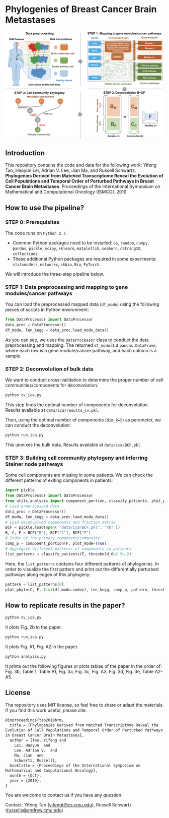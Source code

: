 # Phylogenies of Breast Cancer Brain Metastases

<img src="pipeline.png" width="650">


## Introduction

This repository contains the code and data for the following work: 
Yifeng Tao, Haoyun Lei, Adrian V. Lee, Jian Ma, and Russell Schwartz. 
**Phylogenies Derived from Matched Transcriptome Reveal the Evolution of Cell Populations and Temporal Order of Perturbed Pathways in Breast Cancer Brain Metastases**. Proceedings of the International Symposium on Mathematical and Computational Oncology (ISMCO). 2019.


## How to use the pipeline?

### STEP 0: Prerequisites

The code runs on `Python 2.7`.
* Common Python packages need to be installed: `os`, `random`, `numpy`, `pandas`, `pickle`, `scipy`, `sklearn`, `matplotlib`, `seaborn`, `cStringIO`, `collections`.
* These additional Python packages are required in some experiments: `statsmodels`, `networkx`, `skbio`, `Bio`, `PyTorch`.


We will introduce the three-step pipeline below.

### STEP 1: Data preprocessing and mapping to gene modules/cancer pathways

You can load the preprocessed mapped data (`df_modu`) using the following pieces of scripts in Python environment:
```python
from DataProcessor import DataProcessor
data_proc = DataProcessor()
df_modu, len_kegg = data_proc.load_modu_data()
```
As you can see, we uses the `DataProcessor` class to conduct the data preprocessing and mapping. The returned `df_modu` is a `pandas.DataFrame`, where each row is a gene module/cancer pathway, and each column is a sample.


### STEP 2: Deconvolution of bulk data

We want to conduct cross-validation to determine the proper number of cell communities/components for deconvolution:
```python
python cv_ica.py
```
This step finds the optimal number of components for deconvolution. Results available at `data/ica/results_cv.pkl`.

Then, using the optimal number of components (`dim_k=5`) as parameter, we can conduct the deconvolution:
```python
python run_ica.py
```
This unmixes the bulk data. Results available at `data/ica/BCF.pkl`.


### STEP 3: Building cell community phylogeny and inferring Steiner node pathways

Some cell components are missing in some patients. We can check the different patterns of exiting components in patients:
```python
import pickle
from DataProcessor import DataProcessor
from utils_analysis import component_portion, classify_patients, plot_phylo
# Load preprocessed data
data_proc = DataProcessor()
df_modu, len_kegg = data_proc.load_modu_data()
# Load deconvolved components and fraction matrix
BCF = pickle.load(open( "data/ica/BCF.pkl", "rb" ))
B, C, F = BCF["B"], BCF["C"], BCF["F"]
# Index of the primary component/community
comp_p = component_portion(F, plot_mode=True)
# Aggregate different patterns of components in patients
list_patterns = classify_patients(F, threshold_0=2.5e-2)
```
Here, the `list_patterns` contains four different patterns of phylogenies. In order to visualize the first pattern and print out the differentially perturbed pathways along edges of this phylogeny:
```python
pattern = list_patterns[0]
plot_phylo(C, F, list(df_modu.index), len_kegg, comp_p, pattern, threshold=0.05)
```


## How to replicate results in the paper?

```python
python cv_ica.py
```
It plots Fig. 2b in the paper.

```python
python run_ica.py
```
It plots Fig. A1, Fig. A2 in the paper.

```python
python analysis.py
```
It prints out the following figures or plots tables of the paper in the order of: Fig. 3b, Table 1, Table A1, Fig. 3a, Fig. 3c, Fig. A3, Fig. 3d, Fig. 3e, Table A2-A5.

## License

The repository uses MIT license, so feel free to share or adapt the materials. If you find this work useful, please cite:
```
@inproceedings{tao2019brm,
  title = {Phylogenies Derived from Matched Transcriptome Reveal the Evolution of Cell Populations and Temporal Order of Perturbed Pathways in Breast Cancer Brain Metastases},
  author = {Tao, Yifeng and
	Lei, Haoyun  and
	Lee, Adrian V.  and
	Ma, Jian  and
	Schwartz, Russell},
  booktitle = {Proceedings of the International Symposium on Mathematical and Computational Oncology},
  month = {Oct},
  year = {2019},
}
```

You are welcome to contact us if you have any question.

Contact: Yifeng Tao (yifengt@cs.cmu.edu), Russell Schwartz (russells@andrew.cmu.edu)


